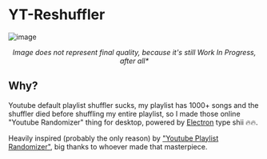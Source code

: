 
# YT-Reshuffler
![image](https://github.com/user-attachments/assets/4170d4fc-f8e0-4856-802b-3407b1117c98)
<p align=center> <i>Image does not represent final quality, because it's still Work In Progress, after all* </i></p>

## Why?
Youtube default playlist shuffler sucks, my playlist has 1000+ songs and the shuffler died before shuffling my entire playlist, so I made those online "Youtube Randomizer" thing for desktop, powered by [Electron](https://www.electronjs.org/) type shii 🔥🔥.

Heavily inspired (probably the only reason) by ["Youtube Playlist Randomizer"](https://youtube-playlist-randomizer.bitbucket.io/), big thanks to whoever made that masterpiece.
